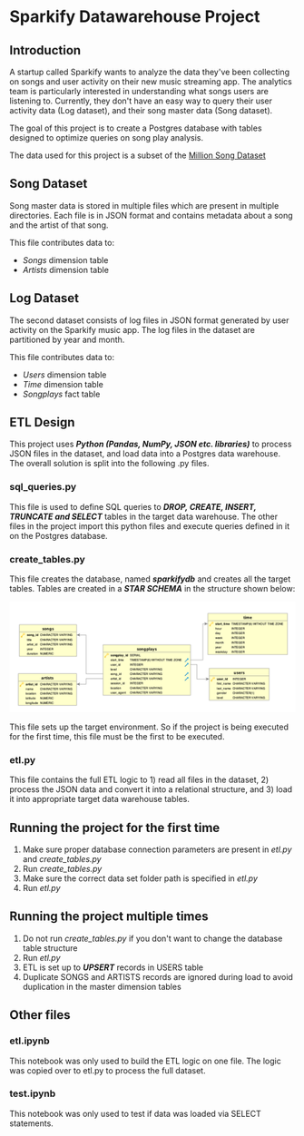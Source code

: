 # Sparkify Datawarehouse Project

## Introduction

A startup called Sparkify wants to analyze the data they've been collecting on songs and user activity on their new music streaming app. The analytics team is particularly interested in understanding what songs users are listening to. Currently, they don't have an easy way to query their  user activity data (Log dataset), and their song master data (Song dataset).

The goal of this project is to create a Postgres database with tables designed to optimize queries on song play analysis.

The data used for this project is a subset of the [Million Song Dataset](http://millionsongdataset.com/)

## Song Dataset

Song master data is stored in multiple files which are present in multiple directories. Each file is in JSON format and contains metadata about a song and the artist of that song. 

This file contributes data to:
- *Songs* dimension table
- *Artists* dimension table

## Log Dataset

The second dataset consists of log files in JSON format generated by user activity on the Sparkify music app. The log files in the dataset are partitioned by year and month.

This file contributes data to:
- *Users* dimension table
- *Time* dimension table
- *Songplays* fact table

## ETL Design

This project uses ***Python (Pandas, NumPy, JSON etc. libraries)*** to process JSON files in the dataset, and load data into a Postgres data warehouse. The overall solution is split into the following .py files.

### sql_queries.py

This file is used to define SQL queries to ***DROP, CREATE, INSERT, TRUNCATE and SELECT*** tables in the target data warehouse. The other files in the project import this python files and execute queries defined in it on the Postgres database.

### create_tables.py

This file creates the database, named ***sparkifydb*** and creates all the target tables. Tables are created in a ***STAR SCHEMA*** in the structure shown below:

![Sparkify-ERD](https://github.com/krssan1710/ETL-Sparkify/blob/master/Sparkify_ERD.png)

This file sets up the target environment. So if the project is being executed for the first time, this file must be the first to be executed.

### etl.py

This file contains the full ETL logic to 1) read all files in the dataset, 2) process the JSON data and convert it into a relational structure, and 3) load it into appropriate target data warehouse tables.

## Running the project for the first time

1) Make sure proper database connection parameters are present in *etl.py* and *create_tables.py*
2) Run *create_tables.py*
3) Make sure the correct data set folder path is specified in *etl.py*
3) Run *etl.py*

## Running the project multiple times

1) Do not run *create_tables.py* if you don't want to change the database table structure
2) Run *etl.py*
3) ETL is set up to ***UPSERT*** records in USERS table
4) Duplicate SONGS and ARTISTS records are ignored during load to avoid duplication in the master dimension tables

## Other files

### etl.ipynb

This notebook was only used to build the ETL logic on one file. The logic was copied over to etl.py to process the full dataset. 

### test.ipynb

This notebook was only used to test if data was loaded via SELECT statements.

    
    